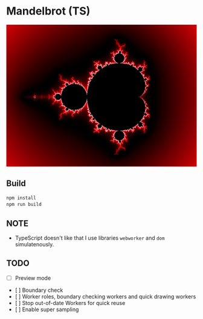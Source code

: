 # Mandelbrot (TS)

![](res/mandelbrot.png)

## Build

```sh
npm install
npm run build
```

## NOTE

* TypeScript doesn't like that I use libraries `webworker` and `dom` simulatenously.

## TODO

- [ ] Preview mode
- [ ] Boundary check
- [ ] Worker roles, boundary checking workers and quick drawing workers
- [ ] Stop out-of-date Workers for quick reuse
- [ ] Enable super sampling
